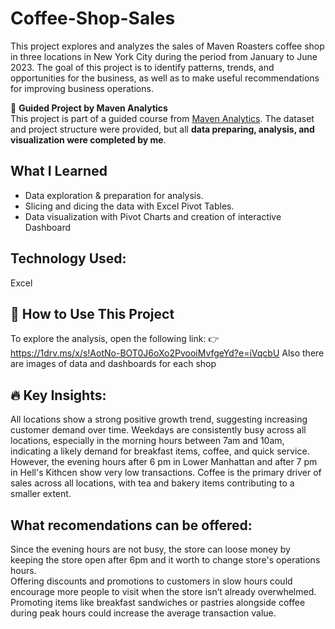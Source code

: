 # Coffee-Shop-Sales
This project explores and analyzes the sales of Maven Roasters coffee shop in three locations in New York City during the period from January to June 2023.
The goal of this project is to identify patterns, trends, and opportunities for the business, as well as to make useful recommendations for improving business operations.

🚀 **Guided Project by Maven Analytics**  
This project is part of a guided course from [Maven Analytics](https://www.mavenanalytics.io/). The dataset and project structure were provided, but all **data preparing, analysis, and visualization were completed by me**.

## What I Learned
- Data exploration & preparation for analysis.
- Slicing and dicing the data with Excel Pivot Tables.
- Data visualization with Pivot Charts and creation of interactive Dashboard 

## Technology Used:
Excel

## 🚀 How to Use This Project

To explore the analysis, open the following link:
👉 https://1drv.ms/x/s!AotNo-BOT0J6oXo2PvooiMvfgeYd?e=iVqcbU
Also there are images of data and dashboards for each shop 

## 🔥 Key Insights:
All locations show a strong positive growth trend, suggesting increasing customer demand over time.
Weekdays are consistently busy across all locations, especially in the morning hours between 7am and 10am,
indicating a likely demand for breakfast items, coffee, and quick service.
However, the evening hours after 6 pm in Lower Manhattan and after 7 pm in Hell's Kithcen show very low transactions. 
Coffee is the primary driver of sales across all locations, with tea and bakery items contributing to a smaller extent.

## What recomendations can be offered:
Since the evening hours are not busy, the store can loose money by keeping the store open after 6pm and it worth to change store's operations hours.  
Offering discounts and promotions to customers in slow hours could encourage more people to visit when the store isn’t already overwhelmed.   
Promoting items like breakfast sandwiches or pastries alongside coffee during peak hours could increase the average transaction value. 
